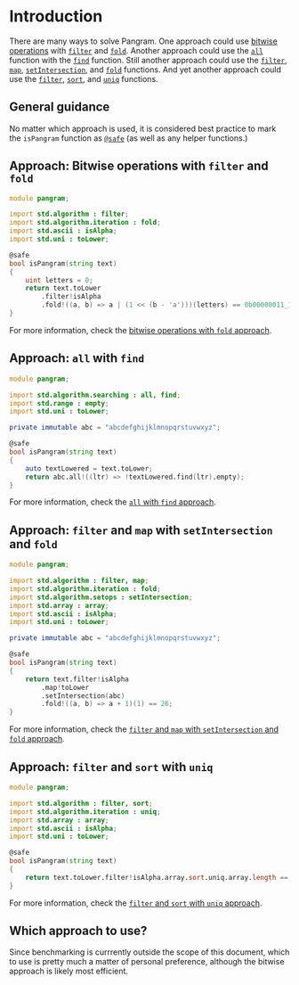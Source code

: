 # Introduction

There are many ways to solve Pangram.
One approach could use [bitwise operations][bitwise] with [`filter`][filter] and [`fold`][fold].
Another approach could use the [`all`][all] function with the [`find`][find] function.
Still another approach could use the [`filter`][filter], [`map`][map], [`setIntersection`][setintersection], and [`fold`][fold] functions.
And yet another approach could use the [`filter`][filter], [`sort`][sort], and [`uniq`][uniq] functions.

## General guidance

No matter which approach is used, it is considered best practice to mark the `isPangram` function as [`@safe`][safe] (as well as any helper functions.)

## Approach: Bitwise operations with `filter` and `fold`

```d
module pangram;

import std.algorithm : filter;
import std.algorithm.iteration : fold;
import std.ascii : isAlpha;
import std.uni : toLower;

@safe
bool isPangram(string text)
{
    uint letters = 0;
    return text.toLower
        .filter!isAlpha
        .fold!((a, b) => a | (1 << (b - 'a')))(letters) == 0b00000011_1111_1111_1111_1111_1111_1111;
}
```

For more information, check the [bitwise operations with `fold` approach][approach-bitwise-filter-fold].

## Approach: `all` with `find`

```d
module pangram;

import std.algorithm.searching : all, find;
import std.range : empty;
import std.uni : toLower;

private immutable abc = "abcdefghijklmnopqrstuvwxyz";

@safe
bool isPangram(string text)
{
    auto textLowered = text.toLower;
    return abc.all!((ltr) => !textLowered.find(ltr).empty);
}
```

For more information, check the [`all` with `find` approach][approach-all-find].

## Approach: `filter` and `map` with `setIntersection` and `fold`

```d
module pangram;

import std.algorithm : filter, map;
import std.algorithm.iteration : fold;
import std.algorithm.setops : setIntersection;
import std.array : array;
import std.ascii : isAlpha;
import std.uni : toLower;

private immutable abc = "abcdefghijklmnopqrstuvwxyz";

@safe
bool isPangram(string text)
{
    return text.filter!isAlpha
        .map!toLower
        .setIntersection(abc)
        .fold!((a, b) => a + 1)(1) == 26;
}
```

For more information, check the [`filter` and `map` with `setIntersection` and `fold` approach][approach-filter-map-setintersection-fold].

## Approach: `filter` and `sort` with `uniq`

```d
module pangram;

import std.algorithm : filter, sort;
import std.algorithm.iteration : uniq;
import std.array : array;
import std.ascii : isAlpha;
import std.uni : toLower;

@safe
bool isPangram(string text)
{
    return text.toLower.filter!isAlpha.array.sort.uniq.array.length == 26;
}
```

For more information, check the [`filter` and `sort` with `uniq` approach][approach-filter-sort-uniq].

## Which approach to use?

Since benchmarking is currrently outside the scope of this document, which to use is pretty much a matter of personal preference,
although the bitwise approach is likely most efficient.

[bitwise]: https://tour.dlang.org/tour/en/gems/bit-manipulation
[all]: https://dlang.org/phobos/std_algorithm_searching.html#all
[find]: https://dlang.org/phobos/std_algorithm_searching.html#find
[filter]: https://dlang.org/phobos/std_algorithm_iteration.html#.filter
[map]: https://dlang.org/phobos/std_algorithm_iteration.html#map
[setintersection]: https://dlang.org/phobos/std_algorithm_setops.html#setIntersection
[fold]: https://dlang.org/phobos/std_algorithm_iteration.html#fold
[sort]: https://dlang.org/phobos/std_algorithm_sorting.html#sort
[uniq]: https://dlang.org/phobos/std_algorithm_iteration.html#uniq
[safe]: https://dlang.org/spec/function.html#function-safety
[approach-bitwise-filter-fold]: https://exercism.org/tracks/d/exercises/pangram/approaches/bitwise-filter-fold
[approach-all-find]: https://exercism.org/tracks/d/exercises/pangram/approaches/all-find
[approach-filter-map-setintersection-fold]: https://exercism.org/tracks/d/exercises/pangram/approaches/filter-map-setintersection-fold
[approach-filter-sort-uniq]: https://exercism.org/tracks/d/exercises/pangram/approaches/filter-sort-uniq
